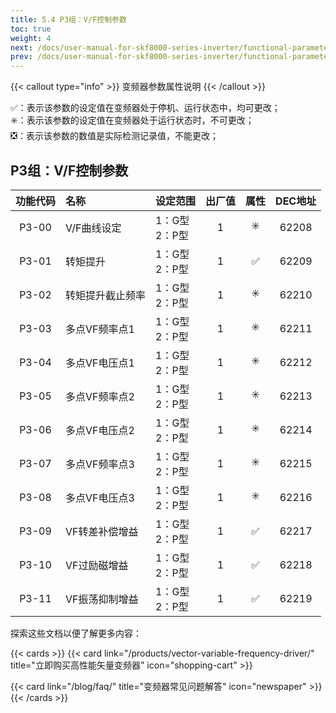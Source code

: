 ```yaml
---
title: 5.4 P3组：V/F控制参数
toc: true
weight: 4
next: /docs/user-manual-for-skf8000-series-inverter/functional-parameter-table/input-terminal-parameters/
prev: /docs/user-manual-for-skf8000-series-inverter/functional-parameter-table/vector-parameter/
---
```

{{< callout type="info" >}}
  变频器参数属性说明
{{< /callout >}}

✅：表示该参数的设定值在变频器处于停机、运行状态中，均可更改；  
✳️：表示该参数的设定值在变频器处于运行状态时，不可更改；  
❎：表示该参数的数值是实际检测记录值，不能更改；



## P3组：V/F控制参数

|  功能代码|    名称  | 设定范围 | 出厂值 |属性 | DEC地址 |
| :----: |    :----   | :----   | :----:   | :----:   | :----:   |
|  P3-00|  V/F曲线设定  | 1：G型</br>2：P型 |1 | ✳️ | 62208 |
|  P3-01|    转矩提升  | 1：G型</br>2：P型 |1 | ✅ | 62209 |
|  P3-02|    转矩提升截止频率  | 1：G型</br>2：P型 |1 | ✳️ | 62210 |
|  P3-03|    多点VF频率点1  | 1：G型</br>2：P型 |1 | ✳️ | 62211 |
|  P3-04|    多点VF电压点1  | 1：G型</br>2：P型 |1 | ✳️ | 62212 |
|  P3-05|    多点VF频率点2  | 1：G型</br>2：P型 |1 | ✳️ | 62213 |
|  P3-06|    多点VF电压点2  | 1：G型</br>2：P型 |1 | ✳️ | 62214 |
|  P3-07|    多点VF频率点3  | 1：G型</br>2：P型 |1 | ✳️ | 62215 |
|  P3-08|    多点VF电压点3  | 1：G型</br>2：P型 |1 | ✳️ | 62216 |
|  P3-09|    VF转差补偿增益  | 1：G型</br>2：P型 |1 | ✅ | 62217 |
|  P3-10|    VF过励磁增益 | 1：G型</br>2：P型 |1 | ✅ | 62218 |
|  P3-11|    VF振荡抑制增益  | 1：G型</br>2：P型 |1 | ✅ | 62219 |


探索这些文档以便了解更多内容：

{{< cards >}}
  {{< card link="/products/vector-variable-frequency-driver/" title="立即购买高性能矢量变频器" icon="shopping-cart" >}}

  {{< card link="/blog/faq/" title="变频器常见问题解答" icon="newspaper" >}}
{{< /cards >}}	
